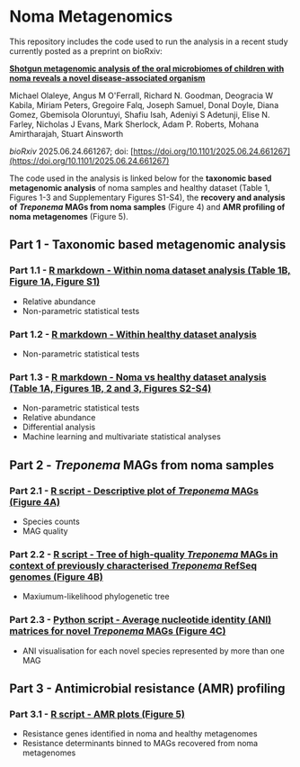# Noma Metagenomics

This repository includes the code used to run the analysis in a recent study currently posted as a preprint on bioRxiv:

[**Shotgun metagenomic analysis of the oral microbiomes of children with noma reveals a novel disease-associated organism**](https://doi.org/10.1101/2025.06.24.661267)

Michael Olaleye, Angus M O'Ferrall, Richard N. Goodman, Deogracia W Kabila, Miriam Peters, Gregoire Falq, Joseph Samuel, Donal Doyle, Diana Gomez, Gbemisola Oloruntuyi, Shafiu Isah, Adeniyi S Adetunji, Elise N. Farley, Nicholas J Evans, Mark Sherlock, Adam P. Roberts, Mohana Amirtharajah, Stuart Ainsworth

*bioRxiv* 2025.06.24.661267; doi: [https://doi.org/10.1101/2025.06.24.661267](https://doi.org/10.1101/2025.06.24.661267)

The code used in the analysis is linked below for the **taxonomic based metagenomic analysis** of noma samples and healthy dataset (Table 1, Figures 1-3 and Supplementary Figures S1-S4), the **recovery and analysis of *Treponema* MAGs from noma samples** (Figure 4) and  **AMR profiling of noma metagenomes** (Figure 5).

## Part 1 - Taxonomic based metagenomic analysis

### Part 1.1 - [R markdown - Within noma dataset analysis (Table 1B, Figure 1A, Figure S1)](https://rngoodman.github.io/noma-metagenomics/code/Noma_swab_vs_saliva.html)
* Relative abundance
* Non-parametric statistical tests

### Part 1.2 - [R markdown - Within healthy dataset analysis](https://rngoodman.github.io/noma-metagenomics/code/Healthy_vs_healthy.html)
* Non-parametric statistical tests 

### Part 1.3 - [R markdown - Noma vs healthy dataset analysis (Table 1A, Figures 1B, 2 and 3, Figures S2-S4)](https://rngoodman.github.io/noma-metagenomics/code/Noma_vs_healthy.html)
* Non-parametric statistical tests 
* Relative abundance
* Differential analysis
* Machine learning and multivariate statistical analyses

## Part 2 - *Treponema* MAGs from noma samples

### Part 2.1 - [R script - Descriptive plot of *Treponema* MAGs (Figure 4A)](https://github.com/rngoodman/noma-metagenomics/blob/main/code/Treponema_MAGs.R)
* Species counts
* MAG quality

### Part 2.2 - [R script - Tree of high-quality *Treponema* MAGs in context of previously characterised *Treponema* RefSeq genomes (Figure 4B)](https://github.com/rngoodman/noma-metagenomics/blob/main/code/tree.R)
* Maxiumum-likelihood phylogenetic tree

### Part 2.3 - [Python script - Average nucleotide identity (ANI) matrices for novel *Treponema* MAGs (Figure 4C)](https://github.com/rngoodman/noma-metagenomics/blob/main/code/ANI_visualisation_multi.py)
* ANI visualisation for each novel species represented by more than one MAG

## Part 3 - Antimicrobial resistance (AMR) profiling

### Part 3.1 - [R script - AMR plots (Figure 5)](https://github.com/rngoodman/noma-metagenomics/blob/main/code/ARGs.R)
* Resistance genes identified in noma and healthy metagenomes
* Resistance determinants binned to MAGs recovered from noma metagenomes

